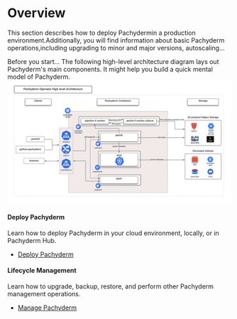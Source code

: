 # Overview

This section describes how to deploy Pachydermin a production environment.Additionally, you will find information about basic Pachyderm operations,including upgrading to minor and major versions, autoscaling...

Before you start... The following high-level architecture diagram lays out Pachyderm's main components. It might help you build a quick mental model of Pachyderm.
![Operator High Level Arch](./images/arch_diagram_high_level.png)

<div class="row">
  <div class="column-2">
    <div class="card-square mdl-card mdl-shadow--2dp">
      <div class="mdl-card__title mdl-card--expand">
        <h4 class="mdl-card__title-text">Deploy Pachyderm &nbsp;&nbsp; &nbsp;<i class="fa fa-laptop"></i></h4>
      </div>
      <div class="mdl-card__supporting-text">
        Learn how to deploy Pachyderm in your
        cloud environment, locally, or in Pachyderm
        Hub.
      </div>
      <div class="mdl-card__actions mdl-card--border">
          <ul>
            <li><a href="deploy/" class="md-typeset md-link">
            Deploy Pachyderm
            </a>
            </li>
          </ul>
      </div>
    </div>
  </div>
  <div class="column-2">
    <div class="card-square mdl-card mdl-shadow--2dp">
      <div class="mdl-card__title mdl-card--expand">
        <h4 class="mdl-card__title-text">Lifecycle Management &nbsp;&nbsp;&nbsp;<i class="fa fa-cogs"></i></h4>
      </div>
      <div class="mdl-card__supporting-text">
        Learn how to upgrade, backup, restore, and
        perform other Pachyderm management operations.
      </div>
      <div class="mdl-card__actions mdl-card--border">
          <ul>
            <li><a href="manage/" class="md-typeset md-link">
            Manage Pachyderm
           </a>
          </li>
       </div>
     </div>
  </div>
</div>
